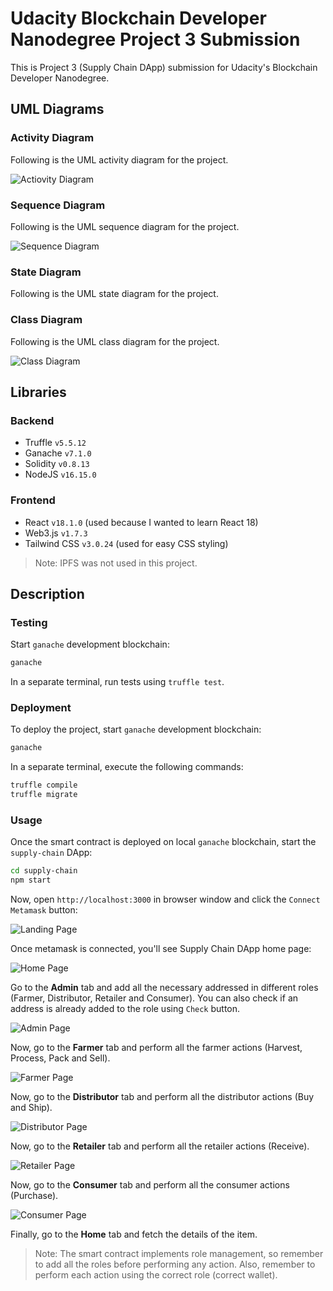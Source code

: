 # Udacity Blockchain Developer Nanodegree Project 3 Submission

This is Project 3 (Supply Chain DApp) submission for Udacity's Blockchain Developer Nanodegree.

## UML Diagrams

### Activity Diagram

Following is the UML activity diagram for the project.

![Actiovity Diagram](./uml/Activity%20Diagram.svg "Activity Diagram")

### Sequence Diagram

Following is the UML sequence diagram for the project.

![Sequence Diagram](./uml/Sequence%20Diagram.svg "Sequence Diagram")

### State Diagram

Following is the UML state diagram for the project.

<!-- TODO -->

### Class Diagram

Following is the UML class diagram for the project.

![Class Diagram](./uml/Class%20Diagram.svg "Class Diagram")

## Libraries

### Backend

- Truffle `v5.5.12`
- Ganache `v7.1.0`
- Solidity `v0.8.13`
- NodeJS `v16.15.0`

### Frontend

- React `v18.1.0` (used because I wanted to learn React 18)
- Web3.js `v1.7.3`
- Tailwind CSS `v3.0.24` (used for easy CSS styling)

> Note: IPFS was not used in this project.

## Description

### Testing

Start `ganache` development blockchain:

```bash
ganache
```

In a separate terminal, run tests using `truffle test`.

### Deployment

To deploy the project, start `ganache` development blockchain:

```bash
ganache
```

In a separate terminal, execute the following commands:

```bash
truffle compile
truffle migrate
```

### Usage

Once the smart contract is deployed on local `ganache` blockchain, start the `supply-chain` DApp:

```bash
cd supply-chain
npm start
```

Now, open `http://localhost:3000` in browser window and click the `Connect Metamask` button:

![Landing Page](./images/LandingPage.jpg "Landing Page")

Once metamask is connected, you'll see Supply Chain DApp home page:

![Home Page](./images/HomePage.jpg "Home Page")

Go to the **Admin** tab and add all the necessary addressed in different roles (Farmer, Distributor, Retailer and
Consumer). You can also check if an address is already added to the role using `Check` button.

![Admin Page](./images/AdminPage.jpg "Admin Page")

Now, go to the **Farmer** tab and perform all the farmer actions (Harvest, Process, Pack and Sell).

![Farmer Page](./images/FarmerPage.jpg "Farmer Page")

Now, go to the **Distributor** tab and perform all the distributor actions (Buy and Ship).

![Distributor Page](./images/DistributorPage.jpg "Distributor Page")

Now, go to the **Retailer** tab and perform all the retailer actions (Receive).

![Retailer Page](./images/RetailerPage.jpg "Retailer Page")

Now, go to the **Consumer** tab and perform all the consumer actions (Purchase).

![Consumer Page](./images/ConsumerPage.jpg "Consumer Page")

Finally, go to the **Home** tab and fetch the details of the item.

> Note: The smart contract implements role management, so remember to add all the roles before performing any action.
Also, remember to perform each action using the correct role (correct wallet).
